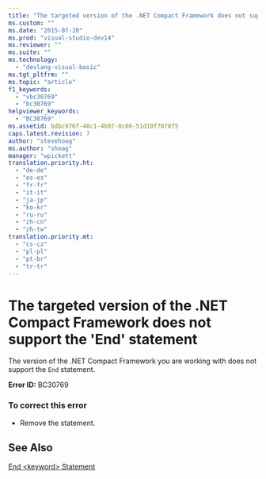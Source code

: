 ```yaml
---
title: "The targeted version of the .NET Compact Framework does not support the &#39;End&#39; statement"
ms.custom: ""
ms.date: "2015-07-20"
ms.prod: "visual-studio-dev14"
ms.reviewer: ""
ms.suite: ""
ms.technology: 
  - "devlang-visual-basic"
ms.tgt_pltfrm: ""
ms.topic: "article"
f1_keywords: 
  - "vbc30769"
  - "bc30769"
helpviewer_keywords: 
  - "BC30769"
ms.assetid: bdbc976f-48c1-4b97-8c66-51d10f7078f5
caps.latest.revision: 7
author: "stevehoag"
ms.author: "shoag"
manager: "wpickett"
translation.priority.ht: 
  - "de-de"
  - "es-es"
  - "fr-fr"
  - "it-it"
  - "ja-jp"
  - "ko-kr"
  - "ru-ru"
  - "zh-cn"
  - "zh-tw"
translation.priority.mt: 
  - "cs-cz"
  - "pl-pl"
  - "pt-br"
  - "tr-tr"
---
```

# The targeted version of the .NET Compact Framework does not support the &#39;End&#39; statement
The version of the .NET Compact Framework you are working with does not support the `End` statement.  
  
 **Error ID:** BC30769  
  
### To correct this error  
  
-   Remove the statement.  
  
## See Also  
 [End \<keyword> Statement](../../visual-basic\language-reference\statements/end-keyword-statement.md)